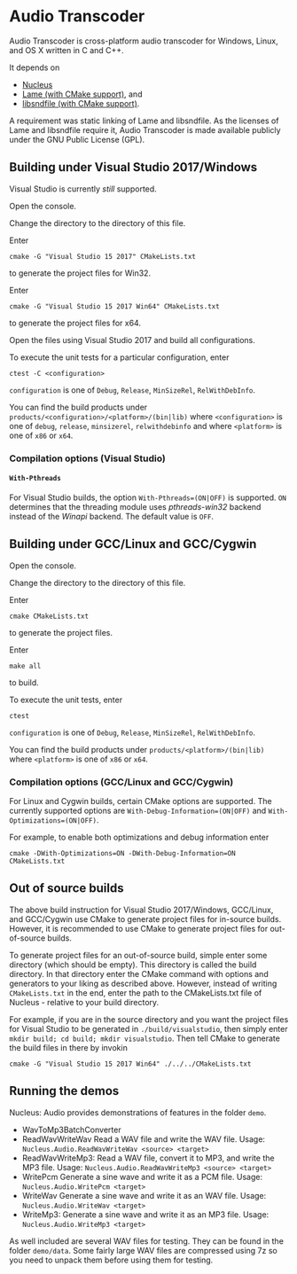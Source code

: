# Audio Transcoder

Audio Transcoder is cross-platform audio transcoder for Windows, Linux, and OS X written in C and C++.

It depends on
- [Nucleus](https://github.com/primordialmachine/nucleus)
- [Lame (with CMake support)](https://github.com/primordialmachine/lame), and
- [libsndfile (with CMake support)](https://github.com/primordialmachine/libsndfile).

A requirement was static linking of Lame and libsndfile. As the licenses of Lame and libsndfile
require it, Audio Transcoder is made available publicly under the GNU Public License (GPL).

## Building under Visual Studio 2017/Windows
Visual Studio is currently *still* supported.

Open the console.

Change the directory to the directory of this file.

Enter
```
cmake -G "Visual Studio 15 2017" CMakeLists.txt
```
to generate the project files for Win32.

Enter
```
cmake -G "Visual Studio 15 2017 Win64" CMakeLists.txt
```
to generate the project files for x64.

Open the files using Visual Studio 2017 and build all configurations.

To execute the unit tests for a particular configuration, enter
```
ctest -C <configuration>
```

`configuration` is one of `Debug`, `Release`, `MinSizeRel`, `RelWithDebInfo`.

You can find the build products under `products/<configuration>/<platform>/(bin|lib)`
where `<configuration>` is one of `debug`, `release`, `minsizerel`, `relwithdebinfo`
and
where `<platform>` is one of `x86` or `x64`.

### Compilation options (Visual Studio)

#### `With-Pthreads`
For Visual Studio builds, the option `With-Pthreads=(ON|OFF)` is supported.
`ON` determines that the threading module uses _pthreads-win32_ backend instead of the _Winapi_ backend.
The default value is `OFF`.

## Building under GCC/Linux and GCC/Cygwin
Open the console.

Change the directory to the directory of this file.

Enter
```
cmake CMakeLists.txt
```
to generate the project files.

Enter
```
make all
```
to build.

To execute the unit tests, enter
```
ctest
```

```configuration``` is one of `Debug`, `Release`, `MinSizeRel`, `RelWithDebInfo`.

You can find the build products under `products/<platform>/(bin|lib)`
where `<platform>` is one of `x86` or `x64`.

### Compilation options (GCC/Linux and GCC/Cygwin)
For Linux and Cygwin builds, certain CMake options are supported.
The currently supported options are `With-Debug-Information=(ON|OFF)`
and `With-Optimizations=(ON|OFF)`.

For example, to enable both optimizations and debug information enter
```
cmake -DWith-Optimizations=ON -DWith-Debug-Information=ON CMakeLists.txt
```

## Out of source builds
The above build instruction for
Visual Studio 2017/Windows,
GCC/Linux, and
GCC/Cygwin
use CMake to generate project files for in-source builds.
However, it is recommended to use CMake to generate project files for out-of-source builds.

To generate project files for an out-of-source build,
simple enter some directory (which should be empty).
This directory is called the build directory.
In that directory enter the CMake command with options and generators to your liking as described above.
However, instead of writing `CMakeLists.txt` in the end, enter the path to the CMakeLists.txt file of
Nucleus - relative to your build directory.

For example, if you are in the source directory and you want the project files for Visual Studio to be generated
in `./build/visualstudio`, then simply enter `mkdir build; cd build; mkdir visualstudio`. Then tell CMake to
generate the build files in there by invokin

```
cmake -G "Visual Studio 15 2017 Win64" ./../../CMakeLists.txt
```

## Running the demos
Nucleus: Audio provides demonstrations of features in the folder `demo`.
- WavToMp3BatchConverter
- ReadWavWriteWav
  Read a WAV file and write the WAV file.
  Usage: `Nucleus.Audio.ReadWavWriteWav <source> <target>`
- ReadWavWriteMp3:
  Read a WAV file, convert it to MP3, and write the MP3 file.
  Usage: `Nucleus.Audio.ReadWavWriteMp3 <source> <target>`
- WritePcm
  Generate a sine wave and write it as a PCM file.
  Usage: `Nucleus.Audio.WritePcm <target>`
- WriteWav
  Generate a sine wave and write it as an WAV file.
  Usage: `Nucleus.Audio.WriteWav <target>`
- WriteMp3:
  Generate a sine wave and write it as an MP3 file.
  Usage: `Nucleus.Audio.WriteMp3 <target>`

As well included are several WAV files for testing. They can be found in the folder `demo/data`.
Some fairly large WAV files are compressed using 7z so you need to unpack them before using them for testing. 
